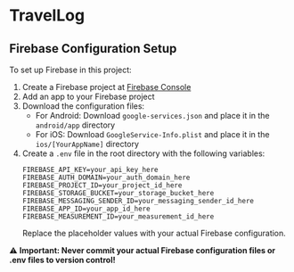 # TravelLog

## Firebase Configuration Setup

To set up Firebase in this project:

1. Create a Firebase project at [Firebase Console](https://console.firebase.google.com/)
2. Add an app to your Firebase project
3. Download the configuration files:
   - For Android: Download `google-services.json` and place it in the `android/app` directory
   - For iOS: Download `GoogleService-Info.plist` and place it in the `ios/[YourAppName]` directory
4. Create a `.env` file in the root directory with the following variables:
   ```
   FIREBASE_API_KEY=your_api_key_here
   FIREBASE_AUTH_DOMAIN=your_auth_domain_here
   FIREBASE_PROJECT_ID=your_project_id_here
   FIREBASE_STORAGE_BUCKET=your_storage_bucket_here
   FIREBASE_MESSAGING_SENDER_ID=your_messaging_sender_id_here
   FIREBASE_APP_ID=your_app_id_here
   FIREBASE_MEASUREMENT_ID=your_measurement_id_here
   ```
   Replace the placeholder values with your actual Firebase configuration.

⚠️ **Important: Never commit your actual Firebase configuration files or .env files to version control!** 
